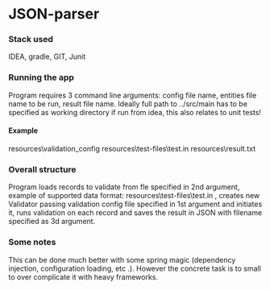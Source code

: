 # JSON-parser

### Stack used
IDEA, gradle, GIT, Junit

### Running the app
Program requires 3 command line arguments: config file name, entities file name to be run, result file name.
Ideally full path to ../src/main has to be specified as working directory if run from idea, this also relates to unit tests!  
#### Example
resources\validation_config resources\test-files\test.in resources\result.txt

### Overall structure
Program loads records to validate from fle specified in 2nd argument, example of supported data format: resources\test-files\test.in , 
creates new Validator passing validation config file specified in 1st argument and initiates it,
runs validation on each record and saves the result in JSON with filename specified as 3d argument.      

### Some notes
This can be done much better with some spring magic (dependency injection, configuration loading, etc .).
However the concrete task is to small to over complicate it with heavy frameworks.
        
